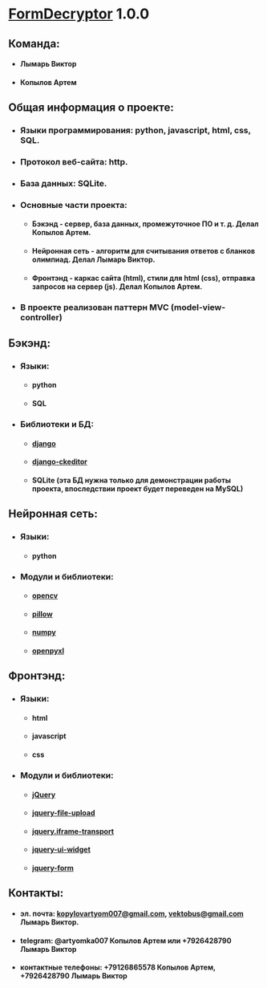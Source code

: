 # [FormDecryptor](https://github.com/Artemka007/FormDecryptor) 1.0.0

## Команда:
* #### Лымарь Виктор
* #### Копылов Артем

## Общая информация о проекте:
* ### Языки программирования: python, javascript, html, css, SQL.
* ### Протокол веб-сайта: http.
* ### База данных: SQLite.
* ### Основные части проекта:
    * #### Бэкэнд - сервер, база данных, промежуточное ПО и т. д. Делал Копылов Артем.
    * #### Нейронная сеть - алгоритм для считывания ответов с бланков олимпиад. Делал Лымарь Виктор.
    * #### Фронтэнд - каркас сайта (html), стили для html (css), отправка запросов на сервер (js). Делал Копылов Артем.
* ### В проекте реализован паттерн MVC (model-view-controller)

## Бэкэнд:
* ### Языки:
  * #### python
  * #### SQL
* ### Библиотеки и БД:
   * #### [django](https://github.com/django/django)
   * #### [django-ckeditor](https://github.com/django-ckeditor/django-ckeditor)
   * #### SQLite  (эта БД нужна только для демонстрации работы проекта, впоследствии проект будет переведен на MySQL)
    
## Нейронная сеть:
* ### Языки:
  * #### python
* ### Модули и библиотеки:
   * #### [opencv](https://github.com/opencv/opencv)
   * #### [pillow](https://github.com/python-pillow/Pillow)
   * #### [numpy](https://github.com/numpy/numpy)
   * #### [openpyxl](https://github.com/gleeda/openpyxl)
    
## Фронтэнд:
* ### Языки:
  * #### html
  * #### javascript
  * #### css
* ### Модули и библиотеки:
   * #### [jQuery](https://github.com/jquery/jquery)
   * #### [jquery-file-upload](https://github.com/blueimp/jQuery-File-Upload)
   * #### [jquery.iframe-transport](https://github.com/cmlenz/jquery-iframe-transport)
   * #### [jquery-ui-widget](https://github.com/jquery/jquery-ui)
   * #### [jquery-form](https://github.com/jquery-form/form)

## Контакты:
* #### эл. почта: kopylovartyom007@gmail.com, vektobus@gmail.com Лымарь Виктор.
* #### telegram: @artyomka007 Копылов Артем или +7926428790 Лымарь Виктор
* #### контактные телефоны: +79126865578 Копылов Артем, +7926428790 Лымарь Виктор